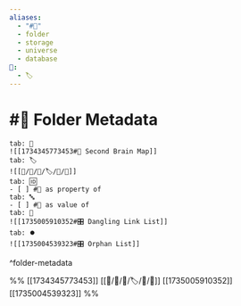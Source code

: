 ```yaml
---
aliases:
  - "#📁"
  - folder
  - storage
  - universe
  - database
📁:
  - 🏷️
---
```

# #📁 Folder Metadata

```tabs
tab: 🔀
![[1734345773453#🔀 Second Brain Map]]
tab: 🏷️
![[📁/🧠/🏁/🏷️/📁/📁]]
tab: 🆔
- [ ] #📁 as property of
tab: 🔤
- [ ] #📁 as value of
tab: 📝
![[1735005910352#🎛️ Dangling Link List]]
tab: ⏺️
![[1735004539323#🎛️ Orphan List]]
```

^folder-metadata

%%
[[1734345773453]]
[[📁/🧠/🏁/🏷️/📁/📁]]
[[1735005910352]]
[[1735004539323]]
%%